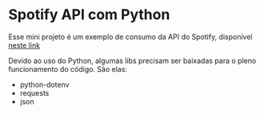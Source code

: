 # Spotify API com Python

Esse mini projeto é um exemplo de consumo da API do Spotify, disponível [neste link](https://developer.spotify.com)

Devido ao uso do Python, algumas libs precisam ser baixadas para o pleno funcionamento do código. São elas:
- python-dotenv
- requests
- json
